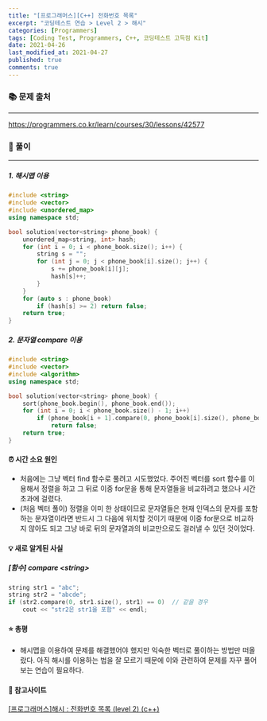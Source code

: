 ```yaml
---
title: "[프로그래머스][C++] 전화번호 목록"
excerpt: "코딩테스트 연습 > Level 2 > 해시"
categories: [Programmers]
tags: [Coding Test, Programmers, C++, 코딩테스트 고득점 Kit]
date: 2021-04-26
last_modified_at: 2021-04-27
published: true
comments: true
---
```


### 📚 문제 출처
---
<https://programmers.co.kr/learn/courses/30/lessons/42577>

### 📃 풀이
---
##### 1. 해시맵 이용
```cpp
#include <string>
#include <vector>
#include <unordered_map>
using namespace std;

bool solution(vector<string> phone_book) {
    unordered_map<string, int> hash;
    for (int i = 0; i < phone_book.size(); i++) {
        string s = "";
        for (int j = 0; j < phone_book[i].size(); j++) {
            s += phone_book[i][j];
            hash[s]++;
        }
    }
    for (auto s : phone_book)
        if (hash[s] >= 2) return false;
    return true;
}
```
##### 2. 문자열 compare 이용
```cpp
#include <string>
#include <vector>
#include <algorithm>
using namespace std;

bool solution(vector<string> phone_book) {
    sort(phone_book.begin(), phone_book.end());
    for (int i = 0; i < phone_book.size() - 1; i++)
        if (phone_book[i + 1].compare(0, phone_book[i].size(), phone_book[i]) == 0)
            return false;
    return true;
}
```

#### ⏰ 시간 소요 원인
- 처음에는 그냥 벡터 find 함수로 풀려고 시도했었다. 주어진 벡터를 sort 함수를 이용해서 정렬을 하고 그 뒤로 이중 for문을 통해 문자열들을 비교하려고 했으나 시간초과에 걸렸다.
- (처음 벡터 풀이) 정렬을 이미 한 상태이므로 문자열들은 현재 인덱스의 문자를 포함하는 문자열이라면 반드시 그 다음에 위치할 것이기 때문에 이중 for문으로 비교하지 않아도 되고 그냥 바로 뒤의 문자열과의 비교만으로도 걸러낼 수 있던 것이었다.

#### 💡 새로 알게된 사실
##### [함수] compare \<string>
```cpp
string str1 = "abc";
string str2 = "abcde";
if (str2.compare(0, str1.size(), str1) == 0)  // 같을 경우
    cout << "str2은 str1을 포함" << endl;
```

#### ⭐ 총평
- 해시맵을 이용하여 문제를 해결했어야 했지만 익숙한 벡터로 풀이하는 방법만 떠올랐다. 아직 해시를 이용하는 법을 잘 모르기 때문에 이와 관련하여 문제를 자꾸 풀어보는 연습이 필요하다.

#### 🔗 참고사이트
[[프로그래머스]해시 : 전화번호 목록 (level 2) (c++)](https://softworking.tistory.com/222)
